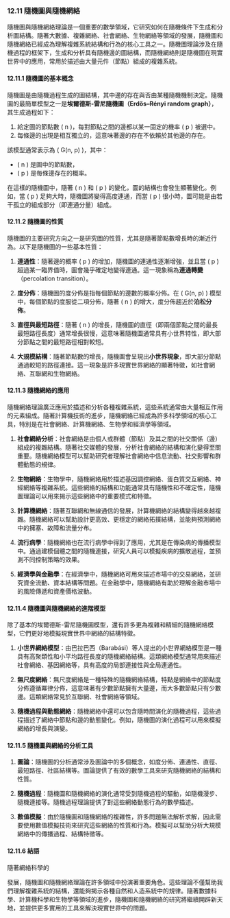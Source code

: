 ### 12.11 隨機圖與隨機網絡

隨機圖與隨機網絡理論是一個重要的數學領域，它研究如何在隨機條件下生成和分析圖結構。隨著大數據、複雜網絡、社會網絡、生物網絡等領域的發展，隨機圖和隨機網絡已經成為理解複雜系統結構和行為的核心工具之一。隨機圖理論涉及在隨機過程的框架下，生成和分析具有隨機邊的圖結構，而隨機網絡則是隨機圖在現實世界中的應用，常用於描述由大量元件（節點）組成的複雜系統。

#### 12.11.1 隨機圖的基本概念

隨機圖是由隨機過程生成的圖結構，其中邊的存在與否由某種隨機機制決定。隨機圖的最簡單模型之一是**埃爾德斯-雷尼隨機圖（Erdős–Rényi random graph）**，其生成過程如下：

1. 給定圖的節點數 \( n \)，每對節點之間的邊都以某一固定的機率 \( p \) 被選中。
2. 每條邊的出現是相互獨立的，這意味著邊的存在不依賴於其他邊的存在。

該模型通常表示為 \( G(n, p) \)，其中：
- \( n \) 是圖中的節點數，
- \( p \) 是每條邊存在的概率。

在這樣的隨機圖中，隨著 \( n \) 和 \( p \) 的變化，圖的結構也會發生顯著變化。例如，當 \( p \) 足夠大時，隨機圖將變得高度連通，而當 \( p \) 很小時，圖可能是由若干孤立的組成部分（即連通分量）組成。

#### 12.11.2 隨機圖的性質

隨機圖的主要研究方向之一是研究圖的性質，尤其是隨著節點數增長時的漸近行為。以下是隨機圖的一些基本性質：

1. **連通性**：隨著邊的概率 \( p \) 的增加，隨機圖的連通性逐漸增強，並且當 \( p \) 超過某一臨界值時，圖會幾乎確定地變得連通。這一現象稱為**連通轉變**（percolation transition）。

2. **度分佈**：隨機圖的度分佈是指每個節點的邊數的概率分佈。在 \( G(n, p) \) 模型中，每個節點的度服從二項分佈，隨著 \( n \) 的增大，度分佈趨近於**泊松分佈**。

3. **直徑與最短路徑**：隨著 \( n \) 的增長，隨機圖的直徑（即兩個節點之間的最長最短路徑長度）通常增長很慢，這意味著隨機圖通常具有小世界特性，即大部分節點之間的最短路徑相對較短。

4. **大規模結構**：隨著節點數的增長，隨機圖會呈現出**小世界現象**，即大部分節點通過較短的路徑連接。這一現象是許多現實世界網絡的顯著特徵，如社會網絡、互聯網和生物網絡。

#### 12.11.3 隨機網絡的應用

隨機網絡理論廣泛應用於描述和分析各種複雜系統，這些系統通常由大量相互作用的元素組成。隨著計算機技術的進步，隨機網絡已經成為許多科學領域的核心工具，特別是在社會網絡、計算機網絡、生物學和經濟學等領域。

1. **社會網絡分析**：社會網絡是由個人或群體（節點）及其之間的社交關係（邊）組成的複雜結構。隨著社交媒體的發展，分析社會網絡的結構和演化變得至關重要。隨機網絡模型可以幫助研究者理解社會網絡中信息流動、社交影響和群體動態的規律。

2. **生物網絡**：生物學中，隨機網絡用於描述基因調控網絡、蛋白質交互網絡、神經網絡等複雜系統。這些網絡的結構和功能通常具有隨機性和不確定性，隨機圖理論可以用來揭示這些網絡中的重要模式和特徵。

3. **計算機網絡**：隨著互聯網和無線通信的發展，計算機網絡的結構變得越來越複雜。隨機網絡可以幫助設計更高效、更穩定的網絡拓撲結構，並能夠預測網絡中的擁塞、故障和流量分布。

4. **流行病學**：隨機網絡也在流行病學中得到了應用，尤其是在傳染病的傳播模型中。通過建模個體之間的隨機連接，研究人員可以模擬疾病的擴散過程，並預測不同控制策略的效果。

5. **經濟學與金融學**：在經濟學中，隨機網絡可用來描述市場中的交易網絡，並研究資金流動、資本結構等問題。在金融學中，隨機網絡有助於理解金融市場中的風險傳遞和資產價格波動。

#### 12.11.4 隨機圖與隨機網絡的進階模型

除了基本的埃爾德斯-雷尼隨機圖模型，還有許多更為複雜和精細的隨機網絡模型，它們更好地模擬現實世界中網絡的結構特徵。

1. **小世界網絡模型**：由巴拉巴西（Barabási）等人提出的小世界網絡模型是一種具有高聚類性和小平均路徑長度的隨機網絡結構。這類網絡模型通常用來描述社會網絡、基因網絡等，具有高度的局部連接性與全局連通性。

2. **無尺度網絡**：無尺度網絡是一種特殊的隨機網絡結構，特點是網絡中的節點度分佈遵循冪律分佈，這意味著有少數節點擁有大量邊，而大多數節點只有少數邊。這類網絡常見於互聯網、社會網絡等領域。

3. **隨機過程與動態網絡**：隨機網絡中還可以包含隨時間演化的隨機過程，這些過程描述了網絡中節點和邊的動態變化。例如，隨機圖的演化過程可以用來模擬網絡的增長與演變。

#### 12.11.5 隨機圖與網絡的分析工具

1. **圖論**：隨機圖的分析通常涉及圖論中的多個概念，如度分佈、連通性、直徑、最短路徑、社區結構等。圖論提供了有效的數學工具來研究隨機網絡的結構和性質。

2. **隨機過程**：隨機圖和隨機網絡的演化通常受到隨機過程的驅動，如隨機漫步、隨機連接等。隨機過程理論提供了對這些網絡動態行為的數學描述。

3. **數值模擬**：由於隨機圖和隨機網絡的複雜性，許多問題無法解析求解，因此需要使用數值模擬技術來研究這些網絡的性質和行為。模擬可以幫助分析大規模網絡中的傳播過程、結構特徵等。

#### 12.11.6 結語

隨著網絡科學的

發展，隨機圖和隨機網絡理論在許多領域中扮演著重要角色。這些理論不僅幫助我們理解複雜系統的結構，還能夠揭示各種自然和人造系統中的規律。隨著數據科學、計算機科學和生物學等領域的進步，隨機圖和隨機網絡的研究將繼續開辟新天地，並提供更多實用的工具來解決現實世界中的問題。